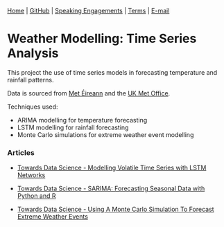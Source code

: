 [Home](https://mgcodesandstats.github.io/) |
[GitHub](https://github.com/mgcodesandstats) |
[Speaking Engagements](https://mgcodesandstats.github.io/speaking-engagements/) |
[Terms](https://mgcodesandstats.github.io/terms/) |
[E-mail](mailto:contact@michael-grogan.com)

# Weather Modelling: Time Series Analysis

This project the use of time series models in forecasting temperature and rainfall patterns.

Data is sourced from [Met Éireann](https://www.met.ie/climate/available-data/historical-data) and the [UK Met Office](https://www.metoffice.gov.uk/pub/data/weather/uk/climate/stationdata/braemardata.txt).

Techniques used:

- ARIMA modelling for temperature forecasting
- LSTM modelling for rainfall forecasting
- Monte Carlo simulations for extreme weather event modelling

### Articles

- [Towards Data Science - Modelling Volatile Time Series with LSTM Networks](https://towardsdatascience.com/modelling-volatile-time-series-with-lstm-networks-51250fb7cfa3)

- [Towards Data Science - SARIMA: Forecasting Seasonal Data with Python and R](https://medium.com/analytics-vidhya/sarima-forecasting-seasonal-data-with-python-and-r-2e7472dfad83?source=---------65----------------------------)

- [Towards Data Science - Using A Monte Carlo Simulation To Forecast Extreme Weather Events](https://towardsdatascience.com/using-a-monte-carlo-simulation-to-forecast-extreme-weather-events-d17671149d3e?source=---------14----------------------------)